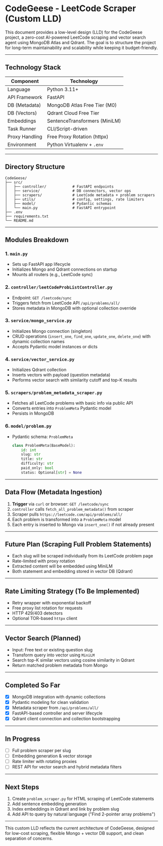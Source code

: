 # CodeGeese - LeetCode Scraper (Custom LLD)

This document provides a low-level design (LLD) for the CodeGeese project, a zero-cost AI-powered LeetCode scraping and vector search agent using MongoDB Atlas and Qdrant. The goal is to structure the project for long-term maintainability and scalability while keeping it budget-friendly.

---

## Technology Stack

| Component      | Technology                    |
| -------------- | ----------------------------- |
| Language       | Python 3.11+                  |
| API Framework  | FastAPI                       |
| DB (Metadata)  | MongoDB Atlas Free Tier (M0)  |
| DB (Vectors)   | Qdrant Cloud Free Tier        |
| Embeddings     | SentenceTransformers (MiniLM) |
| Task Runner    | CLI/Script-driven             |
| Proxy Handling | Free Proxy Rotation (httpx)   |
| Environment    | Python Virtualenv + `.env`    |

---

## Directory Structure

```
CodeGeese/
├── src/
│   ├── controller/            # FastAPI endpoints
│   ├── service/               # DB connectors, vector ops
│   ├── scrapers/              # LeetCode metadata + problem scrapers
│   ├── utils/                 # config, settings, rate limiters
│   ├── model/                 # Pydantic schemas
│   └── main.py                # FastAPI entrypoint
├── .env
├── requirements.txt
└── README.md
```

---

## Modules Breakdown

### 1. `main.py`

* Sets up FastAPI app lifecycle
* Initializes Mongo and Qdrant connections on startup
* Mounts all routers (e.g., LeetCode sync)

### 2. `controller/leetCodeProbListController.py`

* Endpoint: `GET /leetcode/sync`
* Triggers fetch from LeetCode API `/api/problems/all/`
* Stores metadata in MongoDB with optional collection override

### 3. `service/mongo_service.py`

* Initializes Mongo connection (singleton)
* CRUD operations (`insert_one`, `find_one`, `update_one`, `delete_one`) with dynamic collection names
* Accepts Pydantic model instances or dicts

### 4. `service/vector_service.py`

* Initializes Qdrant collection
* Inserts vectors with payload (question metadata)
* Performs vector search with similarity cutoff and top-K results

### 5. `scrapers/problem_metadata_scraper.py`

* Fetches all LeetCode problems with basic info via public API
* Converts entries into `ProblemMeta` Pydantic model
* Persists in MongoDB

### 6. `model/problem.py`

* Pydantic schema: `ProblemMeta`

  ```python
  class ProblemMeta(BaseModel):
      id: int
      slug: str
      title: str
      difficulty: str
      paid_only: bool
      status: Optional[str] = None
  ```

---

## Data Flow (Metadata Ingestion)

1. **Trigger** via `curl` or browser: `GET /leetcode/sync`
2. `controller` calls `fetch_all_problem_metadata()` from scraper
3. Scraper pulls `https://leetcode.com/api/problems/all/`
4. Each problem is transformed into a `ProblemMeta` model
5. Each entry is inserted to Mongo via `insert_one()` if not already present

---

## Future Plan (Scraping Full Problem Statements)

* Each slug will be scraped individually from its LeetCode problem page
* Rate-limited with proxy rotation
* Extracted content will be embedded using MiniLM
* Both statement and embedding stored in vector DB (Qdrant)

---

## Rate Limiting Strategy (To Be Implemented)

* Retry wrapper with exponential backoff
* Free proxy list rotation for requests
* HTTP 429/403 detectors
* Optional TOR-based `httpx` client

---

##  Vector Search (Planned)

* Input: Free text or existing question slug
* Transform query into vector using `MiniLM`
* Search top-K similar vectors using cosine similarity in Qdrant
* Return matched problem metadata from Mongo

---

## Completed So Far

* [x] MongoDB integration with dynamic collections
* [x] Pydantic modeling for clean validation
* [x] Metadata scraper from `/api/problems/all/`
* [x] FastAPI-based controller and server lifecycle
* [x] Qdrant client connection and collection bootstrapping

---

## In Progress

* [ ] Full problem scraper per slug
* [ ] Embedding generation & vector storage
* [ ] Rate limiter with rotating proxies
* [ ] REST API for vector search and hybrid metadata filters

---

## Next Steps

1. Create `problem_scraper.py` for HTML scraping of LeetCode statements
2. Add sentence embedding generation
3. Index embeddings in Qdrant and link by problem slug
4. Add API to query by natural language ("Find 2-pointer array problems")

---

This custom LLD reflects the current architecture of CodeGeese, designed for low-cost scraping, flexible Mongo + vector DB support, and clean separation of concerns.
